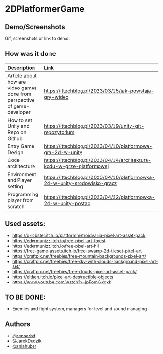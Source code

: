 # 2DPlatformerGame

## Demo/Screenshots
Gif, screenshots or link to demo.


## How was it done

| Description     | Link                |
| :------- | :------------------------- |
| Article about how are video games done from perspective of game-developer | https://ittechblog.pl/2023/03/15/jak-powstaja-gry-wideo |
| How to set Unity and Repo on Github | https://ittechblog.pl/2023/03/19/unity-git-repozytorium |
| Entry Game Design | https://ittechblog.pl/2023/04/10/platformowa-gra-2d-w-unity |
| Code architecture |  https://ittechblog.pl/2023/04/14/architektura-kodu-w-grze-platformowej  |
| Environment and Player setting | https://ittechblog.pl/2023/04/18/platformowka-2d-w-unity-srodowisko-gracz |
| Programming player from scratch | https://ittechblog.pl/2023/04/22/platformowka-2d-w-unity-postac |

## Used assets: 
- https://o-lobster.itch.io/platformmetroidvania-pixel-art-asset-pack
- https://edermunizz.itch.io/free-pixel-art-forest
- https://edermunizz.itch.io/free-pixel-art-hill
- https://free-game-assets.itch.io/free-swamp-2d-tileset-pixel-art
- https://craftpix.net/freebies/free-mountain-backgrounds-pixel-art/
- https://craftpix.net/freebies/free-sky-with-clouds-background-pixel-art-set/
- https://craftpix.net/freebies/free-clouds-pixel-art-asset-pack/
- https://elthen.itch.io/pixel-art-destructible-objects
- https://www.youtube.com/watch?v=jpFomK-xgxk

## TO BE DONE: 
- Enemies and fight system, managers for level and sound managing

## Authors
- [@sensorbtf](https://github.com/sensorbtf)
- [@JarekDudzik](https://github.com/JarekDudzik)
- [@aniahuber](https://github.com/aniahuber)
